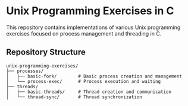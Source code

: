 # Unix Programming Exercises in C
This repository contains implementations of various Unix programming exercises focused on process management and threading in C.

## Repository Structure

```
unix-programming-exercises/
├── processes/
│   ├── basic-fork/        # Basic process creation and management
│   └── process-exec/      # Process execution and waiting
├── threads/
│   ├── basic-threads/     # Thread creation and communication
│   └── thread-sync/       # Thread synchronization
```

```
